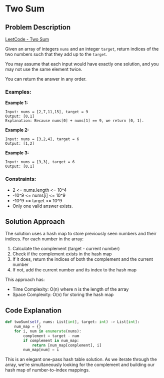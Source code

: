 # Two Sum

## Problem Description

[LeetCode - Two Sum](https://leetcode.com/problems/two-sum/)

Given an array of integers `nums` and an integer `target`, return indices of the two numbers such that they add up to the `target`.

You may assume that each input would have exactly one solution, and you may not use the same element twice.

You can return the answer in any order.

### Examples:

**Example 1:**
```
Input: nums = [2,7,11,15], target = 9
Output: [0,1]
Explanation: Because nums[0] + nums[1] == 9, we return [0, 1].
```

**Example 2:**
```
Input: nums = [3,2,4], target = 6
Output: [1,2]
```

**Example 3:**
```
Input: nums = [3,3], target = 6
Output: [0,1]
```

### Constraints:

- 2 <= nums.length <= 10^4
- -10^9 <= nums[i] <= 10^9
- -10^9 <= target <= 10^9
- Only one valid answer exists.

## Solution Approach

The solution uses a hash map to store previously seen numbers and their indices. For each number in the array:

1. Calculate the complement (target - current number)
2. Check if the complement exists in the hash map
3. If it does, return the indices of both the complement and the current number
4. If not, add the current number and its index to the hash map

This approach has:
- Time Complexity: O(n) where n is the length of the array
- Space Complexity: O(n) for storing the hash map

## Code Explanation

```python
def twoSum(self, nums: List[int], target: int) -> List[int]:
    num_map = {}
    for i, num in enumerate(nums):
        complement = target - num
        if complement in num_map:
            return [num_map[complement], i]
        num_map[num] = i
```

This is an elegant one-pass hash table solution. As we iterate through the array, we're simultaneously looking for the complement and building our hash map of number-to-index mappings. 